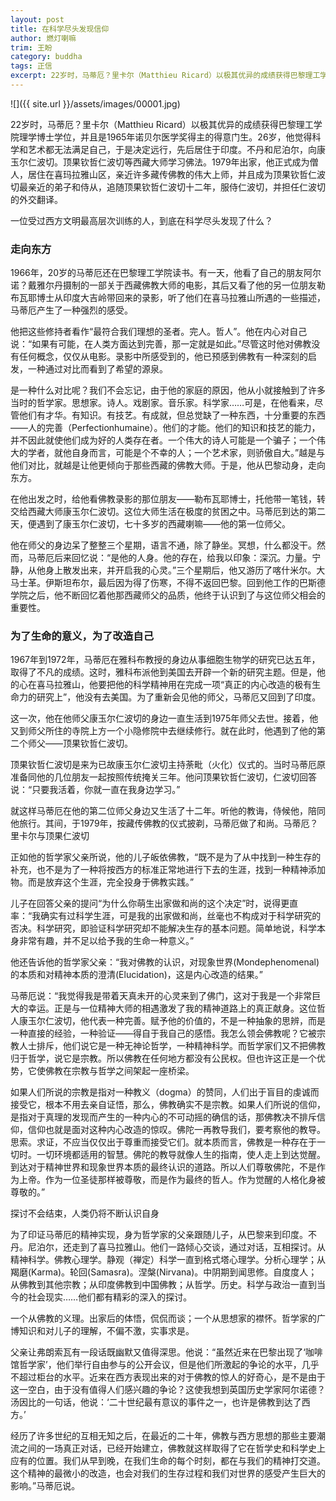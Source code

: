 ```yaml
---
layout: post
title: 在科学尽头发现信仰
author: 燃灯喇嘛
trim: 王盼
category: buddha
tags: 正信
excerpt: 22岁时，马蒂厄？里卡尔（Matthieu Ricard）以极其优异的成绩获得巴黎理工学院理学博士学位，并且是1965年诺贝尔医学奖得主的得意门生。26岁，他觉得科学和艺术都无法满足自己，于是决定远行，先后居住于印度。不丹和尼泊尔，向康玉尔仁波切。顶果钦哲仁波切等西藏大师学习佛法。1979年出家，他正式成为僧人，居住在喜玛拉雅山区，亲近许多藏传佛教的伟大上师，并且成为顶果钦哲仁波切最亲近的弟子和侍从，追随顶果钦哲仁波切十二年，服侍仁波切，并担任仁波切的外交翻译。
---
```


![]({{ site.url }}/assets/images/00001.jpg)

22岁时，马蒂厄？里卡尔（Matthieu Ricard）以极其优异的成绩获得巴黎理工学院理学博士学位，并且是1965年诺贝尔医学奖得主的得意门生。26岁，他觉得科学和艺术都无法满足自己，于是决定远行，先后居住于印度。不丹和尼泊尔，向康玉尔仁波切。顶果钦哲仁波切等西藏大师学习佛法。1979年出家，他正式成为僧人，居住在喜玛拉雅山区，亲近许多藏传佛教的伟大上师，并且成为顶果钦哲仁波切最亲近的弟子和侍从，追随顶果钦哲仁波切十二年，服侍仁波切，并担任仁波切的外交翻译。

一位受过西方文明最高层次训练的人，到底在科学尽头发现了什么？

### 走向东方 ###

1966年，20岁的马蒂厄还在巴黎理工学院读书。有一天，他看了自己的朋友阿尔诺？戴雅尔丹摄制的一部关于西藏佛教大师的电影，其后又看了他的另一位朋友勒布瓦耶博士从印度大吉岭带回来的录影，听了他们在喜马拉雅山所遇的一些描述，马蒂厄产生了一种强烈的感受。

他把这些修持者看作“最符合我们理想的圣者。完人。哲人”。他在内心对自己说：“如果有可能，在人类方面达到完善，那一定就是如此。”尽管这时他对佛教没有任何概念，仅仅从电影。录影中所感受到的，他已预感到佛教有一种深刻的启发，一种通过对比而看到了希望的源泉。

是一种什么对比呢？我们不会忘记，由于他的家庭的原因，他从小就接触到了许多当时的哲学家。思想家。诗人。戏剧家。音乐家。科学家……可是，在他看来，尽管他们有才华。有知识。有技艺。有成就，但总觉缺了一种东西，十分重要的东西——人的完善（Perfectionhumaine）。他们的才能。他们的知识和技艺的能力，并不因此就使他们成为好的人类存在者。一个伟大的诗人可能是一个骗子；一个伟大的学者，就他自身而言，可能是个不幸的人；一个艺术家，则骄傲自大。”越是与他们对比，就越是让他更倾向于那些西藏的佛教大师。于是，他从巴黎动身，走向东方。

在他出发之时，给他看佛教录影的那位朋友——勒布瓦耶博士，托他带一笔钱，转交给西藏大师康玉尔仁波切。这位大师生活在极度的贫困之中。马蒂厄到达的第二天，便遇到了康玉尔仁波切，七十多岁的西藏喇嘛——他的第一位师父。

他在师父的身边呆了整整三个星期，语言不通，除了静坐。冥想，什么都没干。然而，马蒂厄后来回忆说：“是他的人身。他的存在，给我以印象：深沉。力量。宁静，从他身上散发出来，并开启我的心灵。”三个星期后，他又游历了喀什米尔。大马士革。伊斯坦布尔，最后因为得了伤寒，不得不返回巴黎。回到他工作的巴斯德学院之后，他不断回忆着他那西藏师父的品质，他终于认识到了与这位师父相会的重要性。

### 为了生命的意义，为了改造自己 ###

1967年到1972年，马蒂厄在雅科布教授的身边从事细胞生物学的研究已达五年，取得了不凡的成绩。这时，雅科布派他到美国去开辟一个新的研究主题。但是，他的心在喜马拉雅山，他要把他的科学精神用在完成一项“真正的内心改造的极有生命力的研究上”，他没有去美国。为了重新会见他的师父，马蒂厄又回到了印度。

这一次，他在他师父康玉尔仁波切的身边一直生活到1975年师父去世。接着，他又到师父所住的寺院上方一个小隐修院中去继续修行。就在此时，他遇到了他的第二个师父——顶果钦哲仁波切。

顶果钦哲仁波切是来为已故康玉尔仁波切主持荼毗（火化）仪式的。当时马蒂厄原准备同他的几位朋友一起按照传统掩关三年。他问顶果钦哲仁波切，仁波切回答说：“只要我活着，你就一直在我身边学习。”

就这样马蒂厄在他的第二位师父身边又生活了十二年。听他的教诲，侍候他，陪同他旅行。其间，于1979年，按藏传佛教的仪式披剃，马蒂厄做了和尚。马蒂厄？里卡尔与顶果仁波切

正如他的哲学家父亲所说，他的儿子皈依佛教，“既不是为了从中找到一种生存的补充，也不是为了一种将按西方的标准正常地进行下去的生涯，找到一种精神添加物。而是放弃这个生涯，完全投身于佛教实践。”

儿子在回答父亲的提问“为什么你萌生出家做和尚的这个决定”时，说得更直率：“我确实有过科学生涯，可是我的出家做和尚，丝毫也不构成对于科学研究的否决。科学研究，即验证科学研究却不能解决生存的基本问题。简单地说，科学本身非常有趣，并不足以给予我的生命一种意义。”

他还告诉他的哲学家父亲：“我对佛教的认识，对现象世界(Mondephenomenal)的本质和对精神本质的澄清(Elucidation)，这是内心改造的结果。”

马蒂厄说：“我觉得我是带着天真未开的心灵来到了佛门，这对于我是一个非常巨大的幸运。正是与一位精神大师的相遇激发了我的精神道路上的真正献身。这位哲人康玉尔仁波切，他代表一种完善。赋予他的价值的，不是一种抽象的思辨，而是一种直接的经验，一种验证——得自于我自己的感悟。我怎么领会佛教呢？它被宗教人士排斥，他们说它是一种无神论哲学，一种精神科学。而哲学家们又不把佛教归于哲学，说它是宗教。所以佛教在任何地方都没有公民权。但也许这正是一个优势，它使佛教在宗教与哲学之间架起一座桥梁。

如果人们所说的宗教是指对一种教义（dogma）的赞同，人们出于盲目的虔诚而接受它，根本不用去亲自证悟，那么，佛教确实不是宗教。如果人们所说的信仰，是指对于真理的发现而产生的一种内心的不可动摇的确信的话，那佛教决不排斥信仰，信仰也就是面对这种内心改造的惊叹。佛陀一再教导我们，要考察他的教导。思索。求证，不应当仅仅出于尊重而接受它们。就本质而言，佛教是一种存在于一切时。一切环境都适用的智慧。佛陀的教导就像人生的指南，使人走上到达觉醒。到达对于精神世界和现象世界本质的最终认识的道路。所以人们尊敬佛陀，不是作为上帝。作为一位圣徒那样被尊敬，而是作为最终的哲人。作为觉醒的人格化身被尊敬的。”

探讨不会结束，人类仍将不断认识自身

为了印证马蒂厄的精神实现，身为哲学家的父亲跟随儿子，从巴黎来到印度。不丹。尼泊尔，还走到了喜马拉雅山。他们一路倾心交谈，通过对话，互相探讨。从精神科学。佛教心理学。静观（禅定）科学一直到格式塔心理学。分析心理学；从羯磨(Karma)。轮回(Samasra)。涅槃(Nirvana)。中阴期到闻思修。自度度人；从佛教到其他宗教；从印度佛教到中国佛教；从哲学。历史。科学与政治一直到当今的社会现实……他们都有精彩的深入的探讨。

一个从佛教的义理。出家后的体悟，侃侃而谈；一个从思想家的襟怀。哲学家的广博知识和对儿子的理解，不偏不激，实事求是。

父亲让弗朗索瓦有一段话既幽默又值得深思。他说：“虽然近来在巴黎出现了‘咖啡馆哲学家’，他们举行自由参与的公开会议，但是他们所激起的争论的水平，几乎不超过柜台的水平。近来在西方表现出来的对于佛教的惊人的好奇心，是不是由于这一空白，由于没有值得人们感兴趣的争论？这使我想到英国历史学家阿尔诺德？汤因比的一句话，他说：‘二十世纪最有意议的事件之一，也许是佛教到达了西方。’

经历了许多世纪的互相无知之后，在最近的二十年，佛教与西方思想的那些主要潮流之间的一场真正对话，已经开始建立，佛教就这样取得了它在哲学史和科学史上应有的位置。我们从早到晚，在我们生命的每个时刻，都在与我们的精神打交道。这个精神的最微小的改造，也会对我们的生存过程和我们对世界的感受产生巨大的影响。”马蒂厄说。
